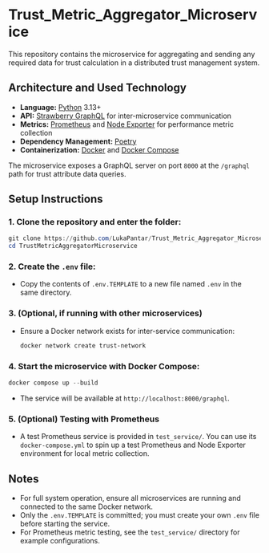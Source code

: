 # Trust_Metric_Aggregator_Microservice

This repository contains the microservice for aggregating and sending any required data for trust calculation in a distributed trust management system.

## Architecture and Used Technology

- **Language:** [Python](https://www.python.org/) 3.13+
- **API:** [Strawberry GraphQL](https://strawberry.rocks/) for inter-microservice communication
- **Metrics:** [Prometheus](https://prometheus.io/) and [Node Exporter](https://github.com/prometheus/node_exporter) for performance metric collection
- **Dependency Management:** [Poetry](https://python-poetry.org/)
- **Containerization:** [Docker](https://www.docker.com/) and [Docker Compose](https://docs.docker.com/compose/)

The microservice exposes a GraphQL server on port `8000` at the `/graphql` path for trust attribute data queries.

## Setup Instructions

### 1. **Clone the repository and enter the folder:**
   ```powershell
   git clone https://github.com/LukaPantar/Trust_Metric_Aggregator_Microservice
   cd TrustMetricAggregatorMicroservice
   ```

### 2. **Create the `.env` file:**
   - Copy the contents of `.env.TEMPLATE` to a new file named `.env` in the same directory.

### 3. **(Optional, if running with other microservices)**
   - Ensure a Docker network exists for inter-service communication:
     ```powershell
     docker network create trust-network
     ```

### 4. **Start the microservice with Docker Compose:**
   ```powershell
   docker compose up --build
   ```
   - The service will be available at `http://localhost:8000/graphql`.

### 5. **(Optional) Testing with Prometheus**
   - A test Prometheus service is provided in `test_service/`. You can use its `docker-compose.yml` to spin up a test Prometheus and Node Exporter environment for local metric collection.

## Notes
- For full system operation, ensure all microservices are running and connected to the same Docker network.
- Only the `.env.TEMPLATE` is committed; you must create your own `.env` file before starting the service.
- For Prometheus metric testing, see the `test_service/` directory for example configurations.